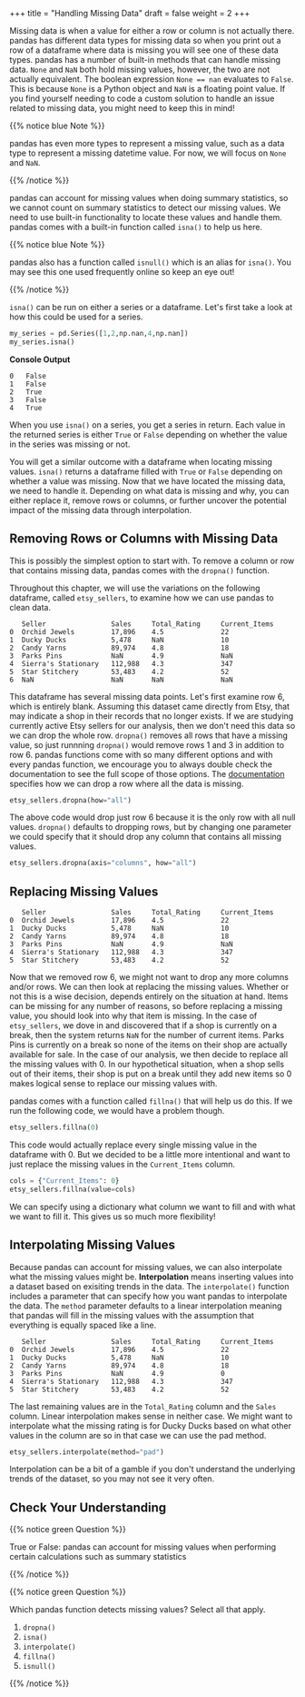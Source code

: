 +++
title = "Handling Missing Data"
draft = false
weight = 2
+++

Missing data is when a value for either a row or column is not actually there. pandas has different data types for missing data so when you print out a row of a dataframe where data is missing you will see one of these data types. pandas has a number of built-in methods that can handle missing data. `None` and `NaN` both hold missing values, however, the two are not actually equivalent. The boolean expression `None == nan` evaluates to `False`. This is because `None` is a Python object and `NaN` is a floating point value. If you find yourself needing to code a custom solution to handle an issue related to missing data, you might need to keep this in mind!

{{% notice blue Note %}}

pandas has even more types to represent a missing value, such as a data type to represent a missing datetime value. For now, we will focus on `None` and `NaN`.

{{% /notice %}}

pandas can account for missing values when doing summary statistics, so we cannot count on summary statistics to detect our missing values. We need to use built-in functionality to locate these values and handle them. pandas comes with a built-in function called `isna()` to help us here.

{{% notice blue Note %}}

pandas also has a function called `isnull()` which is an alias for `isna()`. You may see this one used frequently online so keep an eye out!

{{% /notice %}}

`isna()` can be run on either a series or a dataframe. Let's first take a look at how this could be used for a series.

```python {linenos=table}
my_series = pd.Series([1,2,np.nan,4,np.nan])
my_series.isna()
```

**Console Output**

```console
0   False
1   False
2   True
3   False
4   True
```

When you use `isna()` on a series, you get a series in return. Each value in the returned series is either `True` or `False` depending on whether the value in the series was missing or not.

You will get a similar outcome with a dataframe when locating missing values. `isna()` returns a dataframe filled with `True` or `False` depending on whether a value was missing. Now that we have located the missing data, we need to handle it. Depending on what data is missing and why, you can either replace it, remove rows or columns, or further uncover the potential impact of the missing data through interpolation.

## Removing Rows or Columns with Missing Data

This is possibly the simplest option to start with. To remove a column or row that contains missing data, pandas comes with the `dropna()` function.

Throughout this chapter, we will use the variations on the following dataframe, called `etsy_sellers`, to examine how we can use pandas to clean data.

```console
   Seller                Sales     Total_Rating     Current_Items
0  Orchid Jewels         17,896    4.5              22
1  Ducky Ducks           5,478     NaN              10
2  Candy Yarns           89,974    4.8              18
3  Parks Pins            NaN       4.9              NaN
4  Sierra's Stationary   112,988   4.3              347     
5  Star Stitchery        53,483    4.2              52 
6  NaN                   NaN       NaN              NaN
```

This dataframe has several missing data points. Let's first examine row 6, which is entirely blank. Assuming this dataset came directly from Etsy, that may indicate a shop in their records that no longer exists. If we are studying currently active Etsy sellers for our analysis, then we don't need this data so we can drop the whole row. `dropna()` removes all rows that have a missing value, so just runnning `dropna()` would remove rows 1 and 3 in addition to row 6. pandas functions come with so many different options and with every pandas function, we encourage you to always double check the documentation to see the full scope of those options. The [documentation](https://pandas.pydata.org/docs/dev/reference/api/pandas.DataFrame.dropna.html) specifies how we can drop a row where all the data is missing.

```python
etsy_sellers.dropna(how="all")
```

The above code would drop just row 6 because it is the only row with all null values. `dropna()` defaults to dropping rows, but by changing one parameter we could specify that it should drop any column that contains all missing values.

```python
etsy_sellers.dropna(axis="columns", how="all")
```

## Replacing Missing Values

```console
   Seller                Sales     Total_Rating     Current_Items
0  Orchid Jewels         17,896    4.5              22
1  Ducky Ducks           5,478     NaN              10
2  Candy Yarns           89,974    4.8              18
3  Parks Pins            NaN       4.9              NaN
4  Sierra's Stationary   112,988   4.3              347     
5  Star Stitchery        53,483    4.2              52 
```

Now that we removed row 6, we might not want to drop any more columns and/or rows. We can then look at replacing the missing values. Whether or not this is a wise decision, depends entirely on the situation at hand. Items can be missing for any number of reasons, so before replacing a missing value, you should look into why that item is missing. In the case of `etsy_sellers`, we dove in and discovered that if a shop is currently on a break, then the system returns `NaN` for the number of current items. Parks Pins is currently on a break so none of the items on their shop are actually available for sale. In the case of our analysis, we then decide to replace all the missing values with 0. In our hypothetical situation, when a shop sells out of their items, their shop is put on a break until they add new items so 0 makes logical sense to replace our missing values with.

pandas comes with a function called `fillna()` that will help us do this. If we run the following code, we would have a problem though.

```python
etsy_sellers.fillna(0)
```

This code would actually replace every single missing value in the dataframe with 0. But we decided to be a little more intentional and want to just replace the missing values in the `Current_Items` column.

```python 
cols = {"Current_Items": 0}
etsy_sellers.fillna(value=cols)
```

We can specify using a dictionary what column we want to fill and with what we want to fill it. This gives us so much more flexibility!

## Interpolating Missing Values

Because pandas can account for missing values, we can also interpolate what the missing values might be. **Interpolation** means inserting values into a dataset based on exisiting trends in the data. The `interpolate()` function includes a parameter that can specify how you want pandas to interpolate the data. The `method` parameter defaults to a linear interpolation meaning that pandas will fill in the missing values with the assumption that everything is equally spaced like a line.

```console
   Seller                Sales     Total_Rating     Current_Items
0  Orchid Jewels         17,896    4.5              22
1  Ducky Ducks           5,478     NaN              10
2  Candy Yarns           89,974    4.8              18
3  Parks Pins            NaN       4.9              0
4  Sierra's Stationary   112,988   4.3              347     
5  Star Stitchery        53,483    4.2              52 
```

The last remaining values are in the `Total_Rating` column and the `Sales` column. Linear interpolation makes sense in neither case. We might want to interpolate what the missing rating is for Ducky Ducks based on what other values in the column are so in that case we can use the pad method.

```python
etsy_sellers.interpolate(method="pad")
```

Interpolation can be a bit of a gamble if you don't understand the underlying trends of the dataset, so you may not see it very often.

## Check Your Understanding

{{% notice green Question %}}

True or False: pandas can account for missing values when performing certain calculations such as summary statistics

{{% /notice %}}

<!-- True -->

{{% notice green Question %}}

Which pandas function detects missing values? Select all that apply.

1. `dropna()`
1. `isna()`
1. `interpolate()`
1. `fillna()`
1. `isnull()`

{{% /notice %}}

<!-- 2 and 5 -->